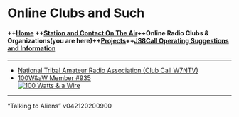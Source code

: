 
# Online Clubs and Such

#### ++[Home](https://stackedit.io/index.md) ++[Station and Contact On The Air](https://stackedit.io/ontheair.md)++Online Radio Clubs & Organizations(you are here)++[Projects](https://stackedit.io/projects.md)++[JS8Call Operating Suggestions and Information](https://stackedit.io/js8opsuggestions.md)

----------

-   [National Tribal Amateur Radio Association (Club Call W7NTV)](https://www.facebook.com/NatlTribalHam/)
-   [100W&aW Member #935](https://bit.ly/2XOV0nl)  
    [![100 Watts & a Wire](https://i.postimg.cc/Gpb6QKpB/Asset-22-8x-8.png)](https://bit.ly/2XOV0nl)

----------

“Talking to Aliens” v042120200900
<!--stackedit_data:
eyJoaXN0b3J5IjpbMzU1Mjg5MzY0XX0=
-->